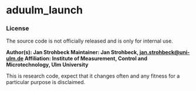 # aduulm_launch

### License

The source code is not officially released and is only for internal use.

**Author(s): Jan Strohbeck
Maintainer:  Jan Strohbeck,  jan.strohbeck@uni-ulm.de
Affiliation: Institute of Measurement, Control and Microtechnology, Ulm University**

This is research code, expect that it changes often and any fitness for a particular purpose is disclaimed.
